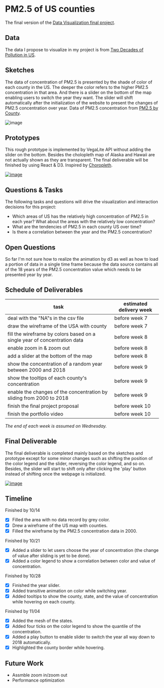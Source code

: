 # PM2.5 of US counties
The final version of the [Data Visualization final project](https://github.com/georgeeeee/PM2.5_of_US_counties).

## Data
The data I propose to visualize in my project is from [Two Decades of Pollution in US](https://github.com/maurosc3ner/uspm25_2000_2018/blob/master/data/pm2.5byCounty.csv).

## Sketches
The data of concentration of PM2.5 is presented by the shade of color of each county in the US. The deeper the color refers to the higher PM2.5 concentration in that area. And there is a slider on the bottom of the map enabling users to switch the year they want. The slider will shift automatically after the initialization of the website to present the changes of PM2.5 concentration over year. 
Data of PM2.5 concentration from [PM2.5 by County](https://gist.github.com/georgeeeee/0342e8e427e75c369d5981550dd4b83c).

![image](https://user-images.githubusercontent.com/18320430/94642072-20576f00-02b1-11eb-8f19-58447ba7f63a.PNG)

## Prototypes
This rough prototype is implemented by VegaLite API without adding the slider on the bottom. Besides the cholopleth map of Alaska and Hawaii are not actually shown as they are transparent. The final deliverable will be finished by using React & D3.
Inspired by [Choropleth](https://observablehq.com/@d3/choropleth).

[![image](https://user-images.githubusercontent.com/18320430/94645772-b0e67d00-02ba-11eb-8fc4-4d205e878e1b.jpg)](https://vizhub.com/georgeeeee/39e845953d7547e5b2b8aede08714d87?edit=files&file=index.js)

## Questions & Tasks
The following tasks and questions will drive the visualization and interaction decisions for this project:

 * Which areas of US has the relatively high concentration of PM2.5 in each year? What about the areas with the relatively low concentration?
 * What are the tendencies of PM2.5 in each county US over time?
 * Is there a correlation between the year and the PM2.5 concentration?

## Open Questions
So far I'm not sure how to realize the animation by d3 as well as how to load a portion of data in a single time frame because the data source contains all of the 18 years of the PM2.5 concentration value which needs to be presented year by year.

## Schedule of Deliverables
task | estimated delivery week
---- | ---
deal with the "NA"s in the csv file | before week 7
draw the wireframe of the USA with county | before week 7
fill the wireframe by colors based on a single year of concentration data | before week 8
enable zoom in & zoom out | before week 8
add a slider at the bottom of the map | before week 8
show the concentration of a random year between 2000 and 2018 | before week 9
show the tooltips of each county's concentration | before week 9
enable the changes of the concentration by sliding from 2000 to 2018 | before week 9
finish the final project proposal | before week 10
finish the portfolio video | before week 10

*The end of each week is assumed on Wednesday.*

## Final Deliverable
The final deliverable is completed mainly based on the sketches and prototype except for some minor changes such as shifting the position of the color legend and the slider, reversing the color legend, and so on. Besides, the slider will start to shift only after clicking the 'play' button instead of shifting once the webpage is initialized.

[![image](https://user-images.githubusercontent.com/18320430/98187134-3a065a80-1ede-11eb-9c4b-19fe10b8ebd2.jpg)](https://vizhub.com/georgeeeee/6f114e2add8f4dc49d1e1e9624febcb0)

## Timeline
Finished by 10/14
- [x] Filled the area with no data record by grey color.
- [x] Drew a wireframe of the US map with counties.
- [x] Filled the wireframe by the PM2.5 concentration data in 2000.

Finished by 10/21
- [x] Added a slider to let users choose the year of concentration (the change of value after sliding is yet to be done). 
- [x] Added a color legend to show a correlation between color and value of concentration.

Finished by 10/28
- [x] Finished the year slider.
- [x] Added transitive animation on color while switching year.
- [x] Added tooltips to show the county, state, and the value of concentration while hovering on each county.

Finished by 11/04
- [x] Added the mesh of the states.
- [x] Added four ticks on the color legend to show the quantile of the concentration.
- [x] Added a play button to enable slider to switch the year all way down to 2018 automatically.
- [x] Highlighted the county border while hovering.

## Future Work
- Assmble zoom in/zoom out
- Performance optimization
